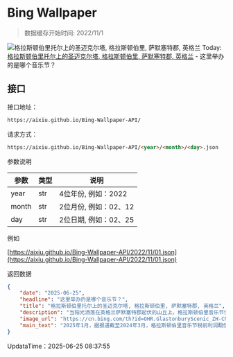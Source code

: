 # Bing Wallpaper

> 数据缓存开始时间: 2022/11/1

![格拉斯顿伯里托尔上的圣迈克尔塔, 格拉斯顿伯里, 萨默塞特郡, 英格兰](https://cn.bing.com/th?id=OHR.GlastonburyScenic_ZH-CN9162571249_1920x1080.webp)
Today: [格拉斯顿伯里托尔上的圣迈克尔塔, 格拉斯顿伯里, 萨默塞特郡, 英格兰](https://cn.bing.com/th?id=OHR.GlastonburyScenic_ZH-CN9162571249_1920x1080.webp) - 这里举办的是哪个音乐节？

## 接口

接口地址：

```html
https://aixiu.github.io/Bing-Wallpaper-API/
```

请求方式：

```html
https://aixiu.github.io/Bing-Wallpaper-API/<year>/<month>/<day>.json
```

参数说明

| 参数 | 类型 | 说明 |
| - | - | - |
| year | str | 4位年份, 例如：2022 |
| month | str | 2位月份, 例如：02、12 |
| day | str | 2位日期, 例如：02、25 |

例如

[https://aixiu.github.io/Bing-Wallpaper-API/2022/11/01.json](https://aixiu.github.io/Bing-Wallpaper-API/2022/11/01.json)

返回数据

```json
{
    "date": "2025-06-25",
    "headline": "这里举办的是哪个音乐节？",
    "title": "格拉斯顿伯里托尔上的圣迈克尔塔, 格拉斯顿伯里, 萨默塞特郡, 英格兰",
    "description": "当阳光洒落在英格兰萨默塞特郡起伏的山丘上，格拉斯顿伯里音乐节便随之揭幕。这一音乐盛会最初的门票仅为1英镑，如今已发展为全球最具影响力的文化活动之一，每年吸引超过20万人参与。音乐节深植于嬉皮文化、20世纪60年代的反主流运动与自由音乐节的理念之中，这些价值观正是其诞生的基石。从大卫·鲍伊和艾尔顿·约翰，到金属乐队和比莉·艾利什，这个舞台承载了无数定义时代的经典演出。今年的格拉斯顿伯里音乐节从今天开始，持续至6月29日，主打阵容包括The 1975、尼尔·杨与奥利维亚·罗德里戈等。俯瞰整个音乐节现场的，是如今日图片所示的格拉斯顿伯里托尔山丘。山顶耸立着14世纪的圣迈克尔教堂塔楼。托尔山被视为传说中亚瑟王的阿瓦隆王国所在地，并与古老的精神传统息息相关，成为历史与神话交汇之地。",
    "image_url": "https://cn.bing.com/th?id=OHR.GlastonburyScenic_ZH-CN9162571249_1920x1080.webp",
    "main_text": "2025年1月，据报道截至2024年3月，格拉斯顿伯里音乐节税前利润翻倍，达到590万英镑，并在同期向慈善机构捐赠了520万英镑。"
}
```

UpdataTime：2025-06-25 08:37:55
